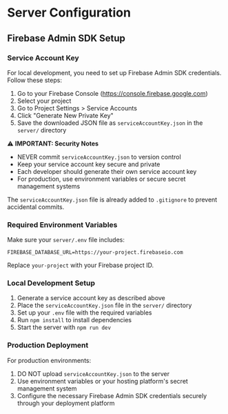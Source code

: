 # Server Configuration

## Firebase Admin SDK Setup

### Service Account Key
For local development, you need to set up Firebase Admin SDK credentials. Follow these steps:

1. Go to your Firebase Console (https://console.firebase.google.com)
2. Select your project
3. Go to Project Settings > Service Accounts
4. Click "Generate New Private Key"
5. Save the downloaded JSON file as `serviceAccountKey.json` in the `server/` directory

⚠️ **IMPORTANT: Security Notes**
- NEVER commit `serviceAccountKey.json` to version control
- Keep your service account key secure and private
- Each developer should generate their own service account key
- For production, use environment variables or secure secret management systems

The `serviceAccountKey.json` file is already added to `.gitignore` to prevent accidental commits.

### Required Environment Variables
Make sure your `server/.env` file includes:

```
FIREBASE_DATABASE_URL=https://your-project.firebaseio.com
```

Replace `your-project` with your Firebase project ID.

### Local Development Setup
1. Generate a service account key as described above
2. Place the `serviceAccountKey.json` file in the `server/` directory
3. Set up your `.env` file with the required variables
4. Run `npm install` to install dependencies
5. Start the server with `npm run dev`

### Production Deployment
For production environments:
1. DO NOT upload `serviceAccountKey.json` to the server
2. Use environment variables or your hosting platform's secret management system
3. Configure the necessary Firebase Admin SDK credentials securely through your deployment platform 